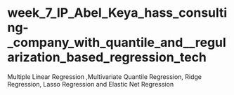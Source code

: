 # week_7_IP_Abel_Keya_hass_consulting-_company_with_quantile_and__regularization_based_regression_tech
Multiple Linear Regression ,Multivariate Quantile Regression, Ridge Regression, Lasso Regression and Elastic Net Regression
